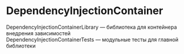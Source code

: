 # DependencyInjectionContainer
DependencyInjectionContainerLibrary — библиотека для контейнера внедрения зависимостей  
DependencyInjectionContainerTests — модульные тесты для главной библиотеки
